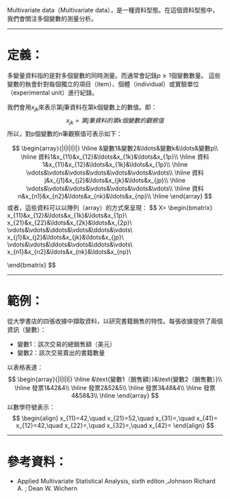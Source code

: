 Multivariate data（Multivariate data），是一種資料型態。在這個資料型態中，我們會關注多個變數的測量分析。
- - -
# 定義：
多變量資料指的是對多個變數的同時測量。而通常會記錄$p\geq1$個變數數量。
這些變數的執會針對每個獨立的項目（item）、個體（individual）或實驗單位（experimental unit）進行紀錄。

我們會用$x_{jk}$來表示第j筆資料在第k個變數上的數值。即：
$$
x_{jk}=第j筆資料的第k個變數的觀察值
$$
所以，對p個變數的n筆觀察值可表示如下：

$$
\begin{array}{|l|l|l|l|}
\hline
&變數1&變數2&\ldots&變數k&\ldots&變數p\\
\hline
資料1&x_{11}&x_{12}&\ldots&x_{1k}&\ldots&x_{1p}\\
\hline
資料1&x_{11}&x_{12}&\ldots&x_{1k}&\ldots&x_{1p}\\
\hline
\vdots&\vdots&\vdots&\vdots&\vdots&\vdots&\vdots\\
\hline
資料j&x_{j1}&x_{j2}&\ldots&x_{jk}&\ldots&x_{jp}\\
\hline
\vdots&\vdots&\vdots&\vdots&\vdots&\vdots&\vdots\\
\hline
資料n&x_{n1}&x_{n2}&\ldots&x_{nk}&\ldots&x_{np}\\
\hline
\end{array}
$$
或者，這些資料可以以陣列（array）的方式來呈現：
$$
X=
\begin{bmatrix}
x_{11}&x_{12}&\ldots&x_{1k}&\ldots&x_{1p}\\
x_{21}&x_{22}&\ldots&x_{2k}&\ldots&x_{2p}\\
\vdots&\vdots&\ddots&\vdots&\ddots&\vdots\\
x_{j1}&x_{j2}&\ldots&x_{jk}&\ldots&x_{jp}\\
\vdots&\vdots&\ddots&\vdots&\ddots&\vdots\\
x_{n1}&x_{n2}&\ldots&x_{nk}&\ldots&x_{np}\\

\end{bmatrix}
$$
- - -
# 範例：
從大學書店的四張收據中擷取資料，以研究書籍銷售的特性。每張收據提供了兩個資訊（變數）：
- 變數1：該次交易的總銷售額（美元）
- 變數2：該次交易賣出的書籍數量

以表格表達：
$$
\begin{array}{|l|l|l|}
\hline
&\text{變數1（銷售額）}&\text{變數2（銷售數）}\\
\hline
發票1&42&4\\
\hline
發票2&52&5\\
\hline
發票3&48&4\\
\hline
發票4&58&3\\
\hline
\end{array}
$$
以數學符號表示：
$$
\begin{align}
x_{11}=42,\quad x_{21}=52,\quad x_{31}=,\quad x_{41}=
x_{12}=42,\quad x_{22}=,\quad x_{32}=,\quad x_{42}=
\end{align}
$$
- - -
# 參考資料：
- Applied Multivariate Statistical Analysis, sixth editon ,Johnson Richard A. ;  Dean W. Wichern